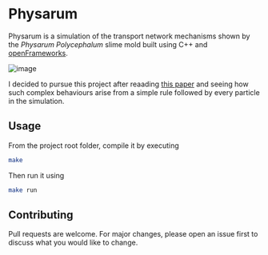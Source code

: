 # Physarum

Physarum is a simulation of the transport network mechanisms shown by the *Physarum Polycephalum* slime mold built using C++ and [openFrameworks](https://openframeworks.cc/).

![image](https://i.imgur.com/sbpVXv4.jpeg)

I decided to pursue this project after reaading [this paper](https://uwe-repository.worktribe.com/output/980579) and seeing how such complex behaviours arise from a simple rule followed by every particle in the simulation.


## Usage

From the project root folder, compile it by executing 

```bash
make
```
Then run it using
```bash
make run
```

## Contributing

Pull requests are welcome. For major changes, please open an issue first to discuss what you would like to change.

